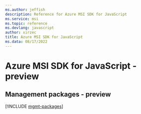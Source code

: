 ```yaml
---
ms.author: jeffish
description: Reference for Azure MSI SDK for JavaScript
ms.service: msi
ms.topic: reference
ms.devlang: javascript
author: xirzec
title: Azure MSI SDK for JavaScript
ms.data: 08/17/2022
---
```

# Azure MSI SDK for JavaScript - preview

## Management packages - preview
[!INCLUDE [mgmt-packages](msi-mgmt-index.md)]